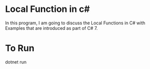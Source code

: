 # Local Function in c#
In this program, I am going to discuss the Local Functions in C# with Examples that are introduced as part of C# 7.

# To Run
dotnet run
